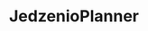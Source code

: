 ---
title: JedzenioPlanner
publicationDate: 2020-09-25
published: true
shortDescription: Team project for hackathon HackHeroes 2020 - II. place
url: https://github.com/JedzenioPlanner/JedzenioPlanner
tags:
    - JavaScript
    - Auth0
    - jQuery
    - BulmaCSS
cover: /src/assets/projects/jedzenioplanner.png
---